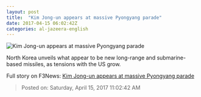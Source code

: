 ```yaml
---
layout: post
title:  "Kim Jong-un appears at massive Pyongyang parade"
date: 2017-04-15 06:02:42Z
categories: al-jazeera-english
---
```


![Kim Jong-un appears at massive Pyongyang parade](http://www.aljazeera.com/mritems/Images/2017/4/15/a720044c59ec4b59bebf09397ee15eab_18.jpg)

North Korea unveils what appear to be new long-range and submarine-based missiles, as tensions with the US grow.


Full story on F3News: [Kim Jong-un appears at massive Pyongyang parade](http://www.f3nws.com/n/tCcDh)

> Posted on: Saturday, April 15, 2017 11:02:42 AM
